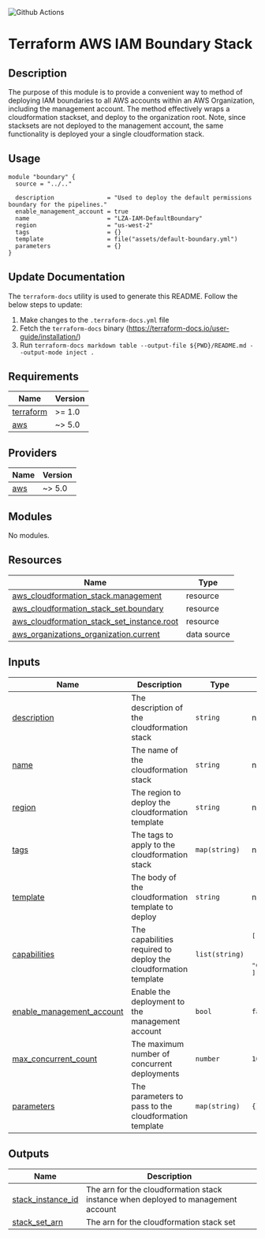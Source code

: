 ![Github Actions](../../actions/workflows/terraform.yml/badge.svg)

# Terraform AWS IAM Boundary Stack

## Description

The purpose of this module is to provide a convenient way to method of deploying IAM boundaries to all AWS accounts within an AWS Organization, including the management account. The method effectively wraps a cloudformation stackset, and deploy to the organization root. Note, since stacksets are not deployed to the management account, the same functionality is deployed your a single cloudformation stack.

## Usage

```hcl
module "boundary" {
  source = "../.."

  description               = "Used to deploy the default permissions boundary for the pipelines."
  enable_management_account = true
  name                      = "LZA-IAM-DefaultBoundary"
  region                    = "us-west-2"
  tags                      = {}
  template                  = file("assets/default-boundary.yml")
  parameters                = {}
}
```

## Update Documentation

The `terraform-docs` utility is used to generate this README. Follow the below steps to update:

1. Make changes to the `.terraform-docs.yml` file
2. Fetch the `terraform-docs` binary (https://terraform-docs.io/user-guide/installation/)
3. Run `terraform-docs markdown table --output-file ${PWD}/README.md --output-mode inject .`

<!-- BEGIN_TF_DOCS -->
## Requirements

| Name | Version |
|------|---------|
| <a name="requirement_terraform"></a> [terraform](#requirement\_terraform) | >= 1.0 |
| <a name="requirement_aws"></a> [aws](#requirement\_aws) | ~> 5.0 |

## Providers

| Name | Version |
|------|---------|
| <a name="provider_aws"></a> [aws](#provider\_aws) | ~> 5.0 |

## Modules

No modules.

## Resources

| Name | Type |
|------|------|
| [aws_cloudformation_stack.management](https://registry.terraform.io/providers/hashicorp/aws/latest/docs/resources/cloudformation_stack) | resource |
| [aws_cloudformation_stack_set.boundary](https://registry.terraform.io/providers/hashicorp/aws/latest/docs/resources/cloudformation_stack_set) | resource |
| [aws_cloudformation_stack_set_instance.root](https://registry.terraform.io/providers/hashicorp/aws/latest/docs/resources/cloudformation_stack_set_instance) | resource |
| [aws_organizations_organization.current](https://registry.terraform.io/providers/hashicorp/aws/latest/docs/data-sources/organizations_organization) | data source |

## Inputs

| Name | Description | Type | Default | Required |
|------|-------------|------|---------|:--------:|
| <a name="input_description"></a> [description](#input\_description) | The description of the cloudformation stack | `string` | n/a | yes |
| <a name="input_name"></a> [name](#input\_name) | The name of the cloudformation stack | `string` | n/a | yes |
| <a name="input_region"></a> [region](#input\_region) | The region to deploy the cloudformation template | `string` | n/a | yes |
| <a name="input_tags"></a> [tags](#input\_tags) | The tags to apply to the cloudformation stack | `map(string)` | n/a | yes |
| <a name="input_template"></a> [template](#input\_template) | The body of the cloudformation template to deploy | `string` | n/a | yes |
| <a name="input_capabilities"></a> [capabilities](#input\_capabilities) | The capabilities required to deploy the cloudformation template | `list(string)` | <pre>[<br>  "CAPABILITY_NAMED_IAM",<br>  "CAPABILITY_AUTO_EXPAND",<br>  "CAPABILITY_IAM"<br>]</pre> | no |
| <a name="input_enable_management_account"></a> [enable\_management\_account](#input\_enable\_management\_account) | Enable the deployment to the management account | `bool` | `false` | no |
| <a name="input_max_concurrent_count"></a> [max\_concurrent\_count](#input\_max\_concurrent\_count) | The maximum number of concurrent deployments | `number` | `10` | no |
| <a name="input_parameters"></a> [parameters](#input\_parameters) | The parameters to pass to the cloudformation template | `map(string)` | `{}` | no |

## Outputs

| Name | Description |
|------|-------------|
| <a name="output_stack_instance_id"></a> [stack\_instance\_id](#output\_stack\_instance\_id) | The arn for the cloudformation stack instance when deployed to management account |
| <a name="output_stack_set_arn"></a> [stack\_set\_arn](#output\_stack\_set\_arn) | The arn for the cloudformation stack set |
<!-- END_TF_DOCS -->
